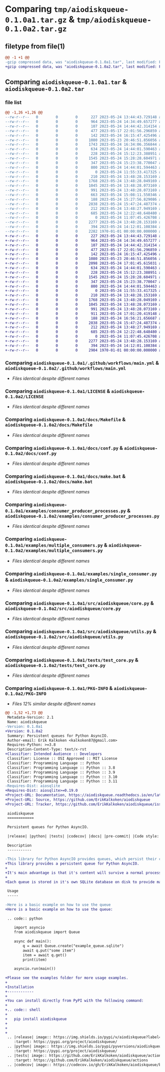 # Comparing `tmp/aiodiskqueue-0.1.0a1.tar.gz` & `tmp/aiodiskqueue-0.1.0a2.tar.gz`

## filetype from file(1)

```diff
@@ -1 +1 @@
-gzip compressed data, was "aiodiskqueue-0.1.0a1.tar", last modified: Fri Jan  1 00:00:00 2016, max compression
+gzip compressed data, was "aiodiskqueue-0.1.0a2.tar", last modified: Fri Jan  1 00:00:00 2016, max compression
```

## Comparing `aiodiskqueue-0.1.0a1.tar` & `aiodiskqueue-0.1.0a2.tar`

### file list

```diff
@@ -1,26 +1,26 @@
--rw-r--r--   0        0        0      227 2023-05-24 13:44:43.729148 aiodiskqueue-0.1.0a1/.coveragerc
--rw-r--r--   0        0        0      964 2023-05-24 14:34:49.657277 aiodiskqueue-0.1.0a1/.github/workflows/main.yml
--rw-r--r--   0        0        0      107 2023-05-24 14:44:42.314154 aiodiskqueue-0.1.0a1/.gitignore
--rw-r--r--   0        0        0      477 2023-05-17 22:01:56.296859 aiodiskqueue-0.1.0a1/.pre-commit-config.yaml
--rw-r--r--   0        0        0      142 2023-05-24 16:15:47.425496 aiodiskqueue-0.1.0a1/.readthedocs.yaml
--rw-r--r--   0        0        0     1080 2023-05-23 20:46:51.856056 aiodiskqueue-0.1.0a1/LICENSE
--rw-r--r--   0        0        0     1743 2023-05-24 16:34:06.356844 aiodiskqueue-0.1.0a1/README.rst
--rw-r--r--   0        0        0      634 2023-05-24 14:44:01.590463 aiodiskqueue-0.1.0a1/docs/Makefile
--rw-r--r--   0        0        0      228 2023-05-24 15:12:23.388951 aiodiskqueue-0.1.0a1/docs/api.rst
--rw-r--r--   0        0        0     1545 2023-05-24 15:28:28.604971 aiodiskqueue-0.1.0a1/docs/conf.py
--rw-r--r--   0        0        0      347 2023-05-24 15:23:38.770047 aiodiskqueue-0.1.0a1/docs/index.rst
--rw-r--r--   0        0        0      800 2023-05-24 14:44:01.594463 aiodiskqueue-0.1.0a1/docs/make.bat
--rw-r--r--   0        0        0        0 2023-05-24 11:55:33.417325 aiodiskqueue-0.1.0a1/examples/__init__.py
--rw-r--r--   0        0        0      210 2023-05-24 13:48:28.153169 aiodiskqueue-0.1.0a1/examples/basic_usage.py
--rw-r--r--   0        0        0     1768 2023-05-24 13:48:28.049169 aiodiskqueue-0.1.0a1/examples/consumer_producer_processes.py
--rw-r--r--   0        0        0     1045 2023-05-24 13:48:28.073169 aiodiskqueue-0.1.0a1/examples/multiple_consumers.py
--rw-r--r--   0        0        0      991 2023-05-24 13:48:28.073169 aiodiskqueue-0.1.0a1/examples/single_consumer.py
--rw-r--r--   0        0        0      663 2023-05-24 15:08:11.550346 aiodiskqueue-0.1.0a1/pyproject.toml
--rw-r--r--   0        0        0      188 2023-05-24 15:27:56.829086 aiodiskqueue-0.1.0a1/src/aiodiskqueue/__init__.py
--rw-r--r--   0        0        0     2838 2023-05-24 15:47:24.487374 aiodiskqueue-0.1.0a1/src/aiodiskqueue/core.py
--rw-r--r--   0        0        0      212 2023-05-24 13:48:27.949169 aiodiskqueue-0.1.0a1/src/aiodiskqueue/exceptions.py
--rw-r--r--   0        0        0      685 2023-05-24 12:22:48.648480 aiodiskqueue-0.1.0a1/src/aiodiskqueue/utils.py
--rw-r--r--   0        0        0        0 2023-05-24 11:07:45.426708 aiodiskqueue-0.1.0a1/tests/__init__.py
--rw-r--r--   0        0        0     2277 2023-05-24 13:48:28.153169 aiodiskqueue-0.1.0a1/tests/test_core.py
--rw-r--r--   0        0        0      394 2023-05-24 14:12:01.108384 aiodiskqueue-0.1.0a1/tox.ini
--rw-r--r--   0        0        0     2282 1970-01-01 00:00:00.000000 aiodiskqueue-0.1.0a1/PKG-INFO
+-rw-r--r--   0        0        0      227 2023-05-24 13:44:43.729148 aiodiskqueue-0.1.0a2/.coveragerc
+-rw-r--r--   0        0        0      964 2023-05-24 14:34:49.657277 aiodiskqueue-0.1.0a2/.github/workflows/main.yml
+-rw-r--r--   0        0        0      107 2023-05-24 14:44:42.314154 aiodiskqueue-0.1.0a2/.gitignore
+-rw-r--r--   0        0        0      477 2023-05-17 22:01:56.296859 aiodiskqueue-0.1.0a2/.pre-commit-config.yaml
+-rw-r--r--   0        0        0      142 2023-05-24 16:15:47.425496 aiodiskqueue-0.1.0a2/.readthedocs.yaml
+-rw-r--r--   0        0        0     1080 2023-05-23 20:46:51.856056 aiodiskqueue-0.1.0a2/LICENSE
+-rw-r--r--   0        0        0     2098 2023-05-24 17:01:45.615031 aiodiskqueue-0.1.0a2/README.rst
+-rw-r--r--   0        0        0      634 2023-05-24 14:44:01.590463 aiodiskqueue-0.1.0a2/docs/Makefile
+-rw-r--r--   0        0        0      228 2023-05-24 15:12:23.388951 aiodiskqueue-0.1.0a2/docs/api.rst
+-rw-r--r--   0        0        0     1545 2023-05-24 15:28:28.604971 aiodiskqueue-0.1.0a2/docs/conf.py
+-rw-r--r--   0        0        0      347 2023-05-24 15:23:38.770047 aiodiskqueue-0.1.0a2/docs/index.rst
+-rw-r--r--   0        0        0      800 2023-05-24 14:44:01.594463 aiodiskqueue-0.1.0a2/docs/make.bat
+-rw-r--r--   0        0        0        0 2023-05-24 11:55:33.417325 aiodiskqueue-0.1.0a2/examples/__init__.py
+-rw-r--r--   0        0        0      210 2023-05-24 13:48:28.153169 aiodiskqueue-0.1.0a2/examples/basic_usage.py
+-rw-r--r--   0        0        0     1768 2023-05-24 13:48:28.049169 aiodiskqueue-0.1.0a2/examples/consumer_producer_processes.py
+-rw-r--r--   0        0        0     1045 2023-05-24 13:48:28.073169 aiodiskqueue-0.1.0a2/examples/multiple_consumers.py
+-rw-r--r--   0        0        0      991 2023-05-24 13:48:28.073169 aiodiskqueue-0.1.0a2/examples/single_consumer.py
+-rw-r--r--   0        0        0      911 2023-05-24 17:01:20.419148 aiodiskqueue-0.1.0a2/pyproject.toml
+-rw-r--r--   0        0        0      188 2023-05-24 16:56:21.656687 aiodiskqueue-0.1.0a2/src/aiodiskqueue/__init__.py
+-rw-r--r--   0        0        0     2838 2023-05-24 15:47:24.487374 aiodiskqueue-0.1.0a2/src/aiodiskqueue/core.py
+-rw-r--r--   0        0        0      212 2023-05-24 13:48:27.949169 aiodiskqueue-0.1.0a2/src/aiodiskqueue/exceptions.py
+-rw-r--r--   0        0        0      685 2023-05-24 12:22:48.648480 aiodiskqueue-0.1.0a2/src/aiodiskqueue/utils.py
+-rw-r--r--   0        0        0        0 2023-05-24 11:07:45.426708 aiodiskqueue-0.1.0a2/tests/__init__.py
+-rw-r--r--   0        0        0     2277 2023-05-24 13:48:28.153169 aiodiskqueue-0.1.0a2/tests/test_core.py
+-rw-r--r--   0        0        0      394 2023-05-24 14:12:01.108384 aiodiskqueue-0.1.0a2/tox.ini
+-rw-r--r--   0        0        0     2904 1970-01-01 00:00:00.000000 aiodiskqueue-0.1.0a2/PKG-INFO
```

### Comparing `aiodiskqueue-0.1.0a1/.github/workflows/main.yml` & `aiodiskqueue-0.1.0a2/.github/workflows/main.yml`

 * *Files identical despite different names*

### Comparing `aiodiskqueue-0.1.0a1/LICENSE` & `aiodiskqueue-0.1.0a2/LICENSE`

 * *Files identical despite different names*

### Comparing `aiodiskqueue-0.1.0a1/docs/Makefile` & `aiodiskqueue-0.1.0a2/docs/Makefile`

 * *Files identical despite different names*

### Comparing `aiodiskqueue-0.1.0a1/docs/conf.py` & `aiodiskqueue-0.1.0a2/docs/conf.py`

 * *Files identical despite different names*

### Comparing `aiodiskqueue-0.1.0a1/docs/make.bat` & `aiodiskqueue-0.1.0a2/docs/make.bat`

 * *Files identical despite different names*

### Comparing `aiodiskqueue-0.1.0a1/examples/consumer_producer_processes.py` & `aiodiskqueue-0.1.0a2/examples/consumer_producer_processes.py`

 * *Files identical despite different names*

### Comparing `aiodiskqueue-0.1.0a1/examples/multiple_consumers.py` & `aiodiskqueue-0.1.0a2/examples/multiple_consumers.py`

 * *Files identical despite different names*

### Comparing `aiodiskqueue-0.1.0a1/examples/single_consumer.py` & `aiodiskqueue-0.1.0a2/examples/single_consumer.py`

 * *Files identical despite different names*

### Comparing `aiodiskqueue-0.1.0a1/src/aiodiskqueue/core.py` & `aiodiskqueue-0.1.0a2/src/aiodiskqueue/core.py`

 * *Files identical despite different names*

### Comparing `aiodiskqueue-0.1.0a1/src/aiodiskqueue/utils.py` & `aiodiskqueue-0.1.0a2/src/aiodiskqueue/utils.py`

 * *Files identical despite different names*

### Comparing `aiodiskqueue-0.1.0a1/tests/test_core.py` & `aiodiskqueue-0.1.0a2/tests/test_core.py`

 * *Files identical despite different names*

### Comparing `aiodiskqueue-0.1.0a1/PKG-INFO` & `aiodiskqueue-0.1.0a2/PKG-INFO`

 * *Files 12% similar despite different names*

```diff
@@ -1,52 +1,73 @@
 Metadata-Version: 2.1
 Name: aiodiskqueue
-Version: 0.1.0a1
+Version: 0.1.0a2
 Summary: Persistent queues for Python AsyncIO.
 Author-email: Erik Kalkoken <kalkoken87@gmail.com>
 Requires-Python: >=3.8
 Description-Content-Type: text/x-rst
+Classifier: Intended Audience :: Developers
 Classifier: License :: OSI Approved :: MIT License
 Classifier: Programming Language :: Python
 Classifier: Programming Language :: Python :: 3.8
 Classifier: Programming Language :: Python :: 3.9
 Classifier: Programming Language :: Python :: 3.10
 Classifier: Programming Language :: Python :: 3.11
-Requires-Dist: aiosqlite
+Requires-Dist: aiosqlite>=0.19.0
+Project-URL: Documentation, https://aiodiskqueue.readthedocs.io/en/latest/
+Project-URL: Source, https://github.com/ErikKalkoken/aiodiskqueue
+Project-URL: Tracker, https://github.com/ErikKalkoken/aiodiskqueue/issues
 
 aiodiskqueue
 ============
 
 Persistent queues for Python AsyncIO.
 
 |release| |python| |tests| |codecov| |docs| |pre-commit| |Code style: black|
 
 Description
 -----------
 
-This library for Python AsyncIO provides queues, which persist their content on disk. Their main advantage is that they their content will survive a normal process restart and potentially even a process crash.
+This library provides a persistent queue for Python AsyncIO.
+
+It's main advantage is that it's content will survive a normal process restart and potentially even a process crash.
+
+Each queue is stored in it's own SQLite database on disk to provide maximum isolation between queues. Using SQLite should also make the queue inherently process safe [needs confirmation].
 
 Usage
 -----
 
-Here is a basic example on how to use the queue
+Here is a basic example on how to use the queue:
 
 .. code:: python
 
    import asyncio
    from aiodiskqueue import Queue
 
    async def main():
        q = await Queue.create("example_queue.sqlite")
        await q.put("some item")
        item = await q.get()
        print(item)
 
    asyncio.run(main())
 
+Please see the examples folder for more usage examples.
+
+Installation
+------------
+
+You can install directly from PyPI with the following command:
+
+.. code:: shell
+
+   pip install aiodiskqueue
+
+
+
 .. |release| image:: https://img.shields.io/pypi/v/aiodiskqueue?label=release
    :target: https://pypi.org/project/aiodiskqueue/
 .. |python| image:: https://img.shields.io/pypi/pyversions/aiodiskqueue
    :target: https://pypi.org/project/aiodiskqueue/
 .. |tests| image:: https://github.com/ErikKalkoken/aiodiskqueue/actions/workflows/main.yml/badge.svg
    :target: https://github.com/ErikKalkoken/aiodiskqueue/actions
 .. |codecov| image:: https://codecov.io/gh/ErikKalkoken/aiodiskqueue/branch/main/graph/badge.svg?token=V43h7hl1Te
```

